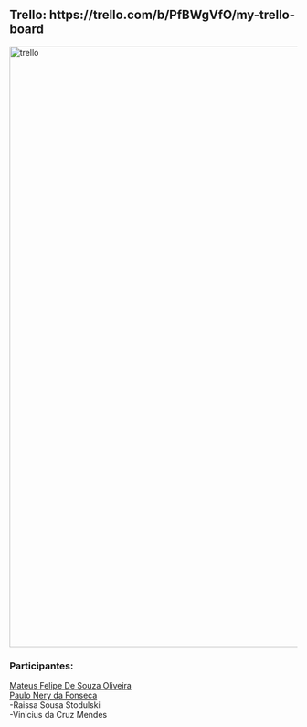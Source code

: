 <h2>Trello: https://trello.com/b/PfBWgVfO/my-trello-board</h2>
<img width="1920" height="1052" alt="trello" src="https://github.com/user-attachments/assets/9b6ff71d-ac68-4ae1-bcc4-c7b825363186" />



<h3>Participantes:</h3>
<a href="https://github.com/mateusoliveiraadev">Mateus Felipe De Souza Oliveira</a><br>
<a href="https://github.com/paulo-nf">Paulo Nery da Fonseca</a><br>
-Raissa Sousa Stodulski<br>
-Vinicius da Cruz Mendes<br>
